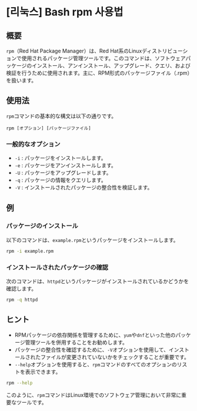 # [리눅스] Bash rpm 사용법

## 概要
`rpm`（Red Hat Package Manager）は、Red Hat系のLinuxディストリビューションで使用されるパッケージ管理ツールです。このコマンドは、ソフトウェアパッケージのインストール、アンインストール、アップグレード、クエリ、および検証を行うために使用されます。主に、RPM形式のパッケージファイル（.rpm）を扱います。

## 使用法
`rpm`コマンドの基本的な構文は以下の通りです。

```
rpm [オプション] [パッケージファイル]
```

### 一般的なオプション
- `-i` : パッケージをインストールします。
- `-e` : パッケージをアンインストールします。
- `-U` : パッケージをアップグレードします。
- `-q` : パッケージの情報をクエリします。
- `-V` : インストールされたパッケージの整合性を検証します。

## 例
### パッケージのインストール
以下のコマンドは、`example.rpm`というパッケージをインストールします。

```bash
rpm -i example.rpm
```

### インストールされたパッケージの確認
次のコマンドは、`httpd`というパッケージがインストールされているかどうかを確認します。

```bash
rpm -q httpd
```

## ヒント
- RPMパッケージの依存関係を管理するために、`yum`や`dnf`といった他のパッケージ管理ツールを併用することをお勧めします。
- パッケージの整合性を確認するために、`-V`オプションを使用して、インストールされたファイルが変更されていないかをチェックすることが重要です。
- `--help`オプションを使用すると、`rpm`コマンドのすべてのオプションのリストを表示できます。

```bash
rpm --help
``` 

このように、`rpm`コマンドはLinux環境でのソフトウェア管理において非常に重要なツールです。